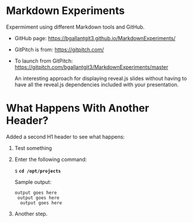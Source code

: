 # Markdown Experiments

Expermiment using different Markdown tools and GitHub.
- GitHub page: <https://bgallantgit3.github.io/MarkdownExperiments/>
- GitPitch is from: <https://gitpitch.com/>
- To launch from GitPitch: <https://gitpitch.com/bgallantgit3/MarkdownExperiments/master>

    An interesting approach for displaying reveal.js slides without having to have all the reveal.js dependencies included with your presentation.

# What Happens With Another Header?

Added a second H1 header to see what happens:
1. Test something
2. Enter the following command:
   
    `$` **`cd /opt/projects`**
    
    Sample output:
    
    ```
    output goes here
     output goes here
      output goes here
      ```
3. Another step.
